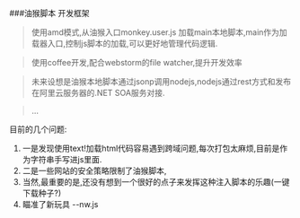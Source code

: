 ###油猴脚本 开发框架


>使用amd模式,从油猴入口monkey.user.js 加载main本地脚本,main作为加载器入口,控制js脚本的加载,可以更好地管理代码逻辑.

>使用coffee开发,配合webstorm的file watcher,提升开发效率

>未来设想是油猴本地脚本通过jsonp调用nodejs,nodejs通过rest方式和发布在阿里云服务器的.NET SOA服务对接.

>...

目前的几个问题:

1. 一是发现使用text!加载html代码容易遇到跨域问题,每次打包太麻烦,目前是作为字符串手写进js里面.
2. 二是一些网站的安全策略限制了油猴脚本,
3. 当然,最重要的是,还没有想到一个很好的点子来发挥这种注入脚本的乐趣(一键下载种子?)
4. 瞄准了新玩具 --nw.js
